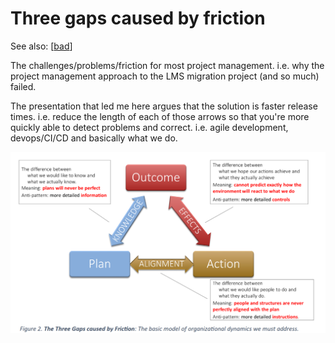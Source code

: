 # Three gaps caused by friction

See also: [[bad]]

The challenges/problems/friction for most project management.  i.e. why the project management approach to the LMS migration project (and so much) failed. 

The presentation that led me here argues that the solution is faster release times.  i.e. reduce the length of each of those arrows so that you're more quickly able to detect problems and correct.  i.e. agile development, devops/CI/CD and basically what we do.


![](images/three-gaps.png)  

[//begin]: # "Autogenerated link references for markdown compatibility"
[bad]: ../CASA/bad "BAD - Bricolage Affordances Distribution"
[//end]: # "Autogenerated link references"